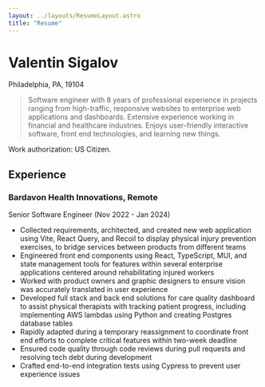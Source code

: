 ```yaml
---
layout: ../layouts/ResumeLayout.astro
title: "Resume"
---
```


# Valentin Sigalov

Philadelphia, PA, 19104

> Software engineer with 8 years of professional experience in projects ranging from high-traffic, responsive websites to enterprise web applications and dashboards. Extensive experience working in financial and healthcare industries. Enjoys user-friendly interactive software, front end technologies, and learning new things. 

Work authorization: US Citizen.

## Experience

### Bardavon Health Innovations, Remote
Senior Software Engineer (Nov 2022 - Jan 2024)

- Collected requirements, architected, and created new web application using Vite, React Query, and Recoil to display physical injury prevention exercises, to bridge services between products from different teams
- Engineered front end components using React, TypeScript, MUI, and state management tools for features within several enterprise applications centered around rehabilitating injured workers
- Worked with product owners and graphic designers to ensure vision was accurately translated in user experience 
- Developed full stack and back end solutions for care quality dashboard to assist physical therapists with tracking patient progress, including implementing AWS lambdas using Python and creating Postgres database tables
- Rapidly adapted during a temporary reassignment to coordinate front end efforts to complete critical features within two-week deadline
- Ensured code quality through code reviews during pull requests and resolving tech debt during development
- Crafted end-to-end integration tests using Cypress to prevent user experience issues